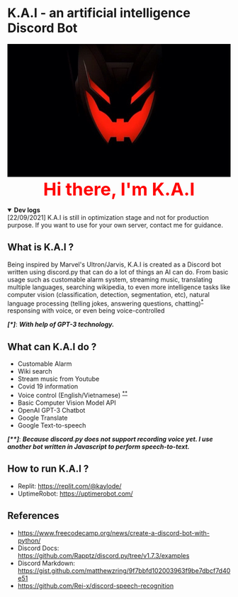 # K.A.I - an artificial intelligence Discord Bot

<p align="center">
 <a><img height=300px src="./avatar/kai.jpg"></a>
  <br>
  <a style="font-size: 40px; color:red;"> <strong> Hi there, I'm K.A.I </strong> </a>
</p>


<details open>
 <summary><strong>Dev logs</strong></summary>
[22/09/2021] K.A.I is still in optimization stage and not for production purpose. If you want to use for your own server, contact me for guidance. 
</details>

## What is K.A.I ?
<!-- K.A.I starts out with only purpose is to serve me and my friends on Discord to stream music from Youtube since other music bots are being shutdown. Then I want to  -->
Being inspired by Marvel's Ultron/Jarvis, K.A.I is created as a Discord bot written using discord.py that can do a lot of things an AI can do. From basic usage such as customable alarm system, streaming music, translating multiple languages, searching wikipedia, to even more intelligence tasks like computer vision (classification, detection, segmentation, etc), natural language processing (telling jokes, answering questions, chatting)<sup>[*](#myfootnote1)</sup> responsing with voice, or even being voice-controlled 

<a name="myfootnote1"><strong><i>[*]</i></strong></a>: **_With help of GPT-3 technology._**

## What can K.A.I do ?
- Customable Alarm
- Wiki search
- Stream music from Youtube
- Covid 19 information
- Voice control (English/Vietnamese) <sup>[**](#myfootnote1)</sup>
- Basic Computer Vision Model API
- OpenAI GPT-3 Chatbot
- Google Translate
- Google Text-to-speech 

<a name="myfootnote1"><strong><i>[**]</i></strong></a>: **_Because discord.py does not support recording voice yet. I use another bot written in Javascript to perform speech-to-text._**

## How to run K.A.I ?
- Replit: https://replit.com/@kaylode/
- UptimeRobot: https://uptimerobot.com/

## References
- https://www.freecodecamp.org/news/create-a-discord-bot-with-python/
- Discord Docs: https://github.com/Rapptz/discord.py/tree/v1.7.3/examples
- Discord Markdown: https://gist.github.com/matthewzring/9f7bbfd102003963f9be7dbcf7d40e51
- https://github.com/Rei-x/discord-speech-recognition
